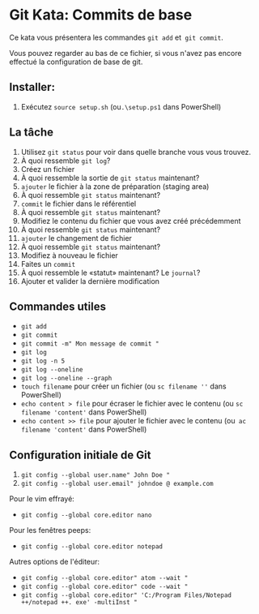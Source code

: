 # Git Kata: Commits de base
Ce kata vous présentera les commandes `git add` et` git commit`.

Vous pouvez regarder au bas de ce fichier, si vous n'avez pas encore effectué la configuration de base de git.

## Installer:

1. Exécutez `source setup.sh` (ou`.\setup.ps1` dans PowerShell)

## La tâche

1. Utilisez `git status` pour voir dans quelle branche vous vous trouvez.
2. À quoi ressemble `git log`?
3. Créez un fichier
4. À quoi ressemble la sortie de `git status` maintenant?
5. `ajouter` le fichier à la zone de préparation (staging area)
6. À quoi ressemble `git status` maintenant?
7. `commit` le fichier dans le référentiel
8. À quoi ressemble `git status` maintenant?
9. Modifiez le contenu du fichier que vous avez créé précédemment
10. À quoi ressemble `git status` maintenant?
11. `ajouter` le changement de fichier
12. À quoi ressemble `git status` maintenant?
13. Modifiez à nouveau le fichier
14. Faites un `commit`
15. À quoi ressemble le «statut» maintenant? Le `journal`?
16. Ajouter et valider la dernière modification

## Commandes utiles
- `git add`
- `git commit`
- `git commit -m" Mon message de commit "`
- `git log`
- `git log -n 5`
- `git log --oneline`
- `git log --oneline --graph`
- `touch filename` pour créer un fichier (ou `sc filename ''` dans PowerShell)
- `echo content > file` pour écraser le fichier avec le contenu (ou `sc filename 'content'` dans PowerShell)
- `echo content >> file` pour ajouter le fichier avec le contenu (ou` ac filename 'content'` dans PowerShell)


## Configuration initiale de Git
1. `git config --global user.name" John Doe "`
1. `git config --global user.email" johndoe @ example.com`

Pour le vim effrayé:
- `git config --global core.editor nano`

Pour les fenêtres peeps:
- `git config --global core.editor notepad`

Autres options de l'éditeur:
- `git config --global core.editor" atom --wait "`
- `git config --global core.editor" code --wait "`
- `git config --global core.editor" 'C:/Program Files/Notepad ++/notepad ++. exe' -multiInst "`
